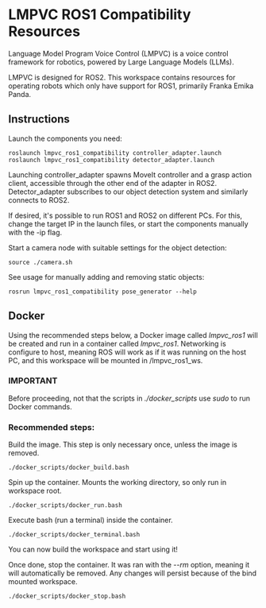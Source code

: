 # LMPVC ROS1 Compatibility Resources

Language Model Program Voice Control (LMPVC) is a voice control framework for robotics, powered by Large Language Models (LLMs).

LMPVC is designed for ROS2. This workspace contains resources for operating robots which only have support for ROS1, primarily Franka Emika Panda.

## Instructions
Launch the components you need:
```
roslaunch lmpvc_ros1_compatibility controller_adapter.launch
roslaunch lmpvc_ros1_compatibility detector_adapter.launch
```

Launching controller\_adapter spawns MoveIt controller and a grasp action client, accessible through the other end of the adapter in ROS2. Detector\_adapter subscribes to our object detection system and similarly connects to ROS2.

If desired, it's possible to run ROS1 and ROS2 on different PCs. For this, change the target IP in the launch files, or start the components manually with the -ip flag.

Start a camera node with suitable settings for the object detection:
```
source ./camera.sh
```

See usage for manually adding and removing static objects:
```
rosrun lmpvc_ros1_compatibility pose_generator --help
```

## Docker
Using the recommended steps below, a Docker image called *lmpvc_ros1* will be created and run in a container called *lmpvc_ros1*. Networking is configure to host, meaning ROS will work as if it was running on the host PC, and this workspace will be mounted in /lmpvc\_ros1\_ws.

### IMPORTANT

Before proceeding, not that the scripts in *./docker_scripts* use *sudo* to run Docker commands.

### Recommended steps:

Build the image. This step is only necessary once, unless the image is removed.

```
./docker_scripts/docker_build.bash
```

Spin up the container. Mounts the working directory, so only run in workspace root.

```
./docker_scripts/docker_run.bash
```

Execute bash (run a terminal) inside the container.

```
./docker_scripts/docker_terminal.bash
```

You can now build the workspace and start using it!

Once done, stop the container. It was ran with the *--rm* option, meaning it will automatically be removed. Any changes will persist because of the bind mounted workspace.

```
./docker_scripts/docker_stop.bash
```
